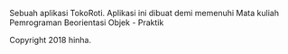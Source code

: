 Sebuah aplikasi TokoRoti.
Aplikasi ini dibuat  demi memenuhi Mata kuliah Pemrograman Beorientasi Objek - Praktik


Copyright 2018 hinha.
